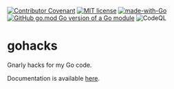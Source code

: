 <!-- -*- mode: gfm;auto-fill: t; fill-column: 78; -*- -->

[![Contributor Covenant](https://img.shields.io/badge/Contributor%20Covenant-2.1-4baaaa.svg)](CODE_OF_CONDUCT.md)
[![MIT license](https://img.shields.io/badge/License-MIT-blue.svg)](LICENSE)
[![made-with-Go](https://img.shields.io/badge/Made%20with-Go-1f425f.svg)](https://go.dev/)
[![GitHub go.mod Go version of a Go module](https://img.shields.io/github/go-mod/go-version/Asmodai/gohacks?filename=v1%2Fgo.mod)](https://github.com/Asmodai/gohacks/v1)
![CodeQL](https://github.com/Asmodai/gohacks/workflows/CodeQL/badge.svg)
<!-- [![Go Report Card](https://goreportcard.com/badge/github.com/Asmodai/gohacks)](https://goreportcard.com/report/github.com/Asmodai/gohacks) -->

# gohacks

Gnarly hacks for my Go code.

Documentation is available [here](doc/).
